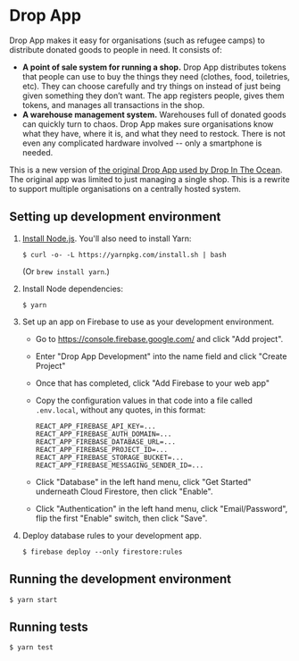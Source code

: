 # Drop App

Drop App makes it easy for organisations (such as refugee camps) to distribute donated goods to people in need. It consists of:

* **A point of sale system for running a shop.** Drop App distributes tokens that people can use to buy the things they need (clothes, food, toiletries, etc). They can choose carefully and try things on instead of just being given something they don’t want. The app registers people, gives them tokens, and manages all transactions in the shop.
* **A warehouse management system.** Warehouses full of donated goods can quickly turn to chaos. Drop App makes sure organisations know what they have, where it is, and what they need to restock. There is not even any complicated hardware involved -- only a smartphone is needed.

This is a new version of [the original Drop App used by Drop In The Ocean](https://www.drapenihavet.no/en/the-drop-app-2/). The original app was limited to just managing a single shop. This is a rewrite to support multiple organisations on a centrally hosted system.

## Setting up development environment

1.  [Install Node.js](https://nodejs.org/en/download/). You'll also need to install Yarn:

        $ curl -o- -L https://yarnpkg.com/install.sh | bash

    (Or `brew install yarn`.)

2.  Install Node dependencies:

        $ yarn

3.  Set up an app on Firebase to use as your development environment.

    * Go to https://console.firebase.google.com/ and click "Add project".
    * Enter "Drop App Development" into the name field and click "Create Project"
    * Once that has completed, click "Add Firebase to your web app"
    * Copy the configuration values in that code into a file called `.env.local`, without any quotes, in this format:

          REACT_APP_FIREBASE_API_KEY=...
          REACT_APP_FIREBASE_AUTH_DOMAIN=...
          REACT_APP_FIREBASE_DATABASE_URL=...
          REACT_APP_FIREBASE_PROJECT_ID=...
          REACT_APP_FIREBASE_STORAGE_BUCKET=...
          REACT_APP_FIREBASE_MESSAGING_SENDER_ID=...

    * Click "Database" in the left hand menu, click "Get Started" underneath Cloud Firestore, then click "Enable".
    * Click "Authentication" in the left hand menu, click "Email/Password", flip the first "Enable" switch, then click "Save".

4.  Deploy database rules to your development app.

        $ firebase deploy --only firestore:rules

## Running the development environment

    $ yarn start

## Running tests

    $ yarn test
